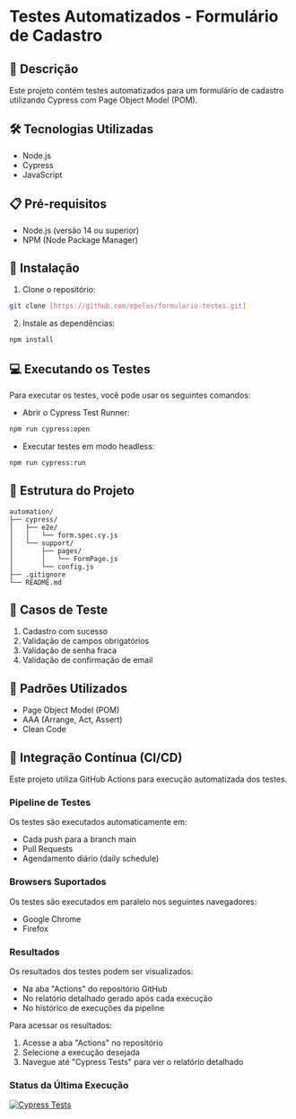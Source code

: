 # Testes Automatizados - Formulário de Cadastro

## 📝 Descrição
Este projeto contém testes automatizados para um formulário de cadastro utilizando Cypress com Page Object Model (POM).

## 🛠️ Tecnologias Utilizadas
- Node.js
- Cypress
- JavaScript

## 📋 Pré-requisitos
- Node.js (versão 14 ou superior)
- NPM (Node Package Manager)

## 🚀 Instalação
1. Clone o repositório:
```bash
git clone [https://github.com/epeles/formulario-testes.git]
```

2. Instale as dependências:
```bash
npm install
```

## 💻 Executando os Testes
Para executar os testes, você pode usar os seguintes comandos:

- Abrir o Cypress Test Runner:
```bash
npm run cypress:open
```

- Executar testes em modo headless:
```bash
npm run cypress:run
```

## 📁 Estrutura do Projeto
```
automation/
├── cypress/
│   ├── e2e/
│   │   └── form.spec.cy.js
│   └── support/
│       ├── pages/
│       │   └── FormPage.js
│       └── config.js
├── .gitignore
└── README.md
```

## 🧪 Casos de Teste
1. Cadastro com sucesso
2. Validação de campos obrigatórios
3. Validação de senha fraca
4. Validação de confirmação de email

## 📝 Padrões Utilizados
- Page Object Model (POM)
- AAA (Arrange, Act, Assert)
- Clean Code

## 🔄 Integração Contínua (CI/CD)
Este projeto utiliza GitHub Actions para execução automatizada dos testes.

### Pipeline de Testes
Os testes são executados automaticamente em:
- Cada push para a branch main
- Pull Requests
- Agendamento diário (daily schedule)

### Browsers Suportados
Os testes são executados em paralelo nos seguintes navegadores:
- Google Chrome
- Firefox

### Resultados
Os resultados dos testes podem ser visualizados:
- Na aba "Actions" do repositório GitHub
- No relatório detalhado gerado após cada execução
- No histórico de execuções da pipeline

Para acessar os resultados:
1. Acesse a aba "Actions" no repositório
2. Selecione a execução desejada
3. Navegue até "Cypress Tests" para ver o relatório detalhado

### Status da Última Execução
[![Cypress Tests](https://github.com/epeles/formulario-testes/actions/workflows/cypress.yml/badge.svg)](https://github.com/epeles/formulario-testes/actions/workflows/cypress.yml)
